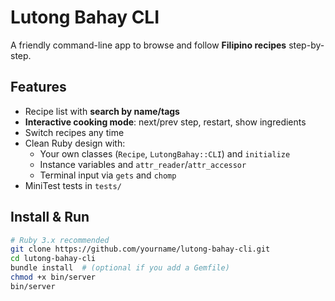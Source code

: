 # Lutong Bahay CLI

A friendly command-line app to browse and follow **Filipino recipes** step-by-step.

## Features

- Recipe list with **search by name/tags**
- **Interactive cooking mode**: next/prev step, restart, show ingredients
- Switch recipes any time
- Clean Ruby design with:
  - Your own classes (`Recipe`, `LutongBahay::CLI`) and `initialize`
  - Instance variables and `attr_reader`/`attr_accessor`
  - Terminal input via `gets` and `chomp`
- MiniTest tests in `tests/`

## Install & Run

```bash
# Ruby 3.x recommended
git clone https://github.com/yourname/lutong-bahay-cli.git
cd lutong-bahay-cli
bundle install  # (optional if you add a Gemfile)
chmod +x bin/server
bin/server

